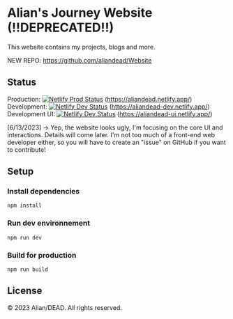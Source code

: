 # Alian's Journey Website (!!DEPRECATED!!)
This website contains my projects, blogs and more.

NEW REPO: https://github.com/aliandead/Website

## Status

Production: [![Netlify Prod Status](https://api.netlify.com/api/v1/badges/44ecf80d-e9a9-424c-be28-0da94603d206/deploy-status)](https://app.netlify.com/sites/aliandead/deploys)
(https://aliandead.netlify.app/)
<br>
Development: [![Netlify Dev Status](https://api.netlify.com/api/v1/badges/63824de3-2a8c-4e85-a0a6-ba8d3f872996/deploy-status)](https://app.netlify.com/sites/aliandead-dev/deploys)
(https://aliandead-dev.netlify.app/)
<br>
Development UI: [![Netlify Dev Status](https://api.netlify.com/api/v1/badges/63824de3-2a8c-4e85-a0a6-ba8d3f872996/deploy-status)](https://app.netlify.com/sites/aliandead-ui/deploys)
(https://aliandead-ui.netlify.app/)

[6/13/2023] -> Yep, the website looks ugly, I'm focusing on the core UI and interactions. Details will come later.
               I'm not too much of a front-end web developer either, so you will have to create an "issue" on GitHub if you want to contribute!

## Setup

### Install dependencies
```
npm install
```

### Run dev environnement
```
npm run dev
```

### Build for production
```
npm run build
```

## License

&copy; 2023 Alian/DEAD. All rights reserved.
